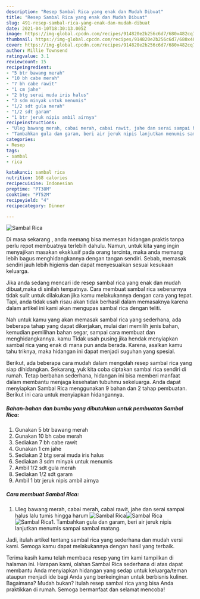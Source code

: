 ```yaml
---
description: "Resep Sambal Rica yang enak dan Mudah Dibuat"
title: "Resep Sambal Rica yang enak dan Mudah Dibuat"
slug: 491-resep-sambal-rica-yang-enak-dan-mudah-dibuat
date: 2021-04-10T18:30:13.005Z
image: https://img-global.cpcdn.com/recipes/914820e2b256c6d7/680x482cq70/sambal-rica-foto-resep-utama.jpg
thumbnail: https://img-global.cpcdn.com/recipes/914820e2b256c6d7/680x482cq70/sambal-rica-foto-resep-utama.jpg
cover: https://img-global.cpcdn.com/recipes/914820e2b256c6d7/680x482cq70/sambal-rica-foto-resep-utama.jpg
author: Millie Townsend
ratingvalue: 3.1
reviewcount: 15
recipeingredient:
- "5 btr bawang merah"
- "10 bh cabe merah"
- "7 bh cabe rawit"
- "1 cm jahe"
- "2 btg serai muda iris halus"
- "3 sdm minyak untuk menumis"
- "1/2 sdt gula merah"
- "1/2 sdt garam"
- "1 btr jeruk nipis ambil airnya"
recipeinstructions:
- "Uleg bawang merah, cabai merah, cabai rawit, jahe dan serai sampai halus lalu tumis hingga harum"
- "Tambahkan gula dan garam, beri air jeruk nipis lanjutkan menumis sampai sambal matang."
categories:
- Resep
tags:
- sambal
- rica

katakunci: sambal rica 
nutrition: 168 calories
recipecuisine: Indonesian
preptime: "PT38M"
cooktime: "PT52M"
recipeyield: "4"
recipecategory: Dinner

---
```



![Sambal Rica](https://img-global.cpcdn.com/recipes/914820e2b256c6d7/680x482cq70/sambal-rica-foto-resep-utama.jpg)

Di masa  sekarang , anda memang bisa memesan hidangan praktis tanpa perlu repot membuatnya terlebih dahulu. Namun, untuk kita yang ingin menyajikan masakan eksklusif pada orang tercinta, maka anda memang lebih bagus menghidangkannya dengan tangan sendiri. Sebab, memasak sendiri jauh lebih higienis dan dapat menyesuaikan sesuai kesukaan keluarga.

Jika anda sedang mencari ide resep sambal rica yang enak dan mudah dibuat,maka di sinilah tempatnya. Cara membuat sambal rica  sebenarnya tidak sulit untuk dilakukan jika kamu melakukannya dengan cara yang tepat. Tapi, anda tidak usah risau akan tidak berhasil dalam memasaknya 
karena dalam artikel ini kami akan mengupas sambal rica dengan teliti.  



Nah untuk kamu yang akan memasak sambal rica yang sederhana, ada beberapa tahap yang dapat dikerjakan, mulai dari memilih jenis bahan, kemudian pemilihan bahan segar, sampai cara membuat dan menghidangkannya. kamu Tidak usah pusing jika hendak menyiapkan sambal rica yang enak di mana pun anda berada. Karena, asalkan kamu  tahu triknya, maka hidangan ini dapat menjadi suguhan yang spesial.

Berikut, ada beberapa cara mudah dalam mengolah resep sambal rica yang siap dihidangkan. Sekarang, yuk kita coba ciptakan sambal rica sendiri di rumah. Tetap berbahan sederhana, hidangan ini bisa memberi manfaat dalam membantu menjaga kesehatan tubuhmu sekeluarga. Anda dapat menyiapkan Sambal Rica menggunakan 9 bahan dan 2 tahap pembuatan. Berikut ini cara untuk menyiapkan hidangannya.

<!--inarticleads1-->

##### Bahan-bahan dan bumbu yang dibutuhkan untuk pembuatan Sambal Rica:

1. Gunakan 5 btr bawang merah
1. Gunakan 10 bh cabe merah
1. Sediakan 7 bh cabe rawit
1. Gunakan 1 cm jahe
1. Sediakan 2 btg serai muda iris halus
1. Sediakan 3 sdm minyak untuk menumis
1. Ambil 1/2 sdt gula merah
1. Sediakan 1/2 sdt garam
1. Ambil 1 btr jeruk nipis ambil airnya




<!--inarticleads2-->

##### Cara membuat Sambal Rica:

1. Uleg bawang merah, cabai merah, cabai rawit, jahe dan serai sampai halus lalu tumis hingga harum
<img src="https://img-global.cpcdn.com/steps/78c5ba6f186e5542/160x128cq70/sambal-rica-langkah-memasak-1-foto.jpg" alt="Sambal Rica"><img src="https://img-global.cpcdn.com/steps/d27dbf411ec0b9a9/160x128cq70/sambal-rica-langkah-memasak-1-foto.jpg" alt="Sambal Rica"><img src="https://img-global.cpcdn.com/steps/6158b66c98d676f6/160x128cq70/sambal-rica-langkah-memasak-1-foto.jpg" alt="Sambal Rica">1. Tambahkan gula dan garam, beri air jeruk nipis lanjutkan menumis sampai sambal matang.




Jadi, itulah artikel tentang  sambal rica  yang sederhana dan mudah versi kami. Semoga kamu dapat melakukannya dengan hasil yang terbaik. 

Terima kasih kamu telah membaca resep yang tim kami tampilkan di halaman ini. Harapan kami, olahan  Sambal Rica sederhana di atas dapat membantu Anda menyiapkan hidangan yang sedap untuk keluarga/teman ataupun menjadi ide bagi Anda yang berkeinginan untuk berbisnis kuliner. Bagaimana? Mudah bukan? Itulah resep sambal rica yang bisa Anda praktikkan di rumah. Semoga bermanfaat dan selamat mencoba!


